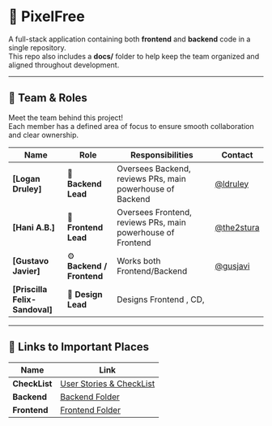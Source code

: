 # 🚀 PixelFree

A full-stack application containing both **frontend** and **backend** code in a single repository.  
This repo also includes a **docs/** folder to help keep the team organized and aligned throughout development.

---
## 👥 Team & Roles

Meet the team behind this project!  
Each member has a defined area of focus to ensure smooth collaboration and clear ownership.

| Name | Role | Responsibilities | Contact |
|------|------|------------------|----------|
| **[Logan Druley]** | 🧠 **Backend Lead** | Oversees Backend, reviews PRs, main powerhouse of Backend | [@ldruley](https://github.com/ldruley) |
| **[Hani A.B.]** | 🧠 **Frontend Lead** | Oversees Frontend, reviews PRs, main powerhouse of Frontend | [@the2stura](https://github.com/the2stura) |
| **[Gustavo Javier]** | ⚙️ **Backend / Frontend** | Works both Frontend/Backend | [@gusjavi](https://github.com/gusjavi) |
| **[Priscilla Felix-Sandoval]** | 🎨 **Design Lead** | Designs Frontend , CD,  | 
---
## 📁 Links to Important Places

| Name | Link |
|------|------|
| **CheckList** | [User Stories & CheckList](https://github.com/ldruley/PixelFree/blob/main/docs/USER_STORIES.md) |
| **Backend** | [Backend Folder](https://github.com/ldruley/PixelFree/tree/main/backend) |
| **Frontend** | [Frontend Folder](https://github.com/ldruley/PixelFree/tree/main/frontend) |



